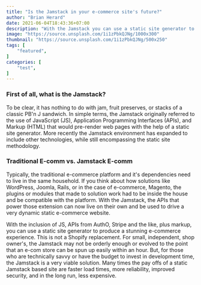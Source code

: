 ```yaml
---
title: "Is the Jamstack in your e-commerce site's future?"
author: "Brian Herard"
date: 2021-06-04T18:43:36+07:00
description: "With the Jamstack you can use a static site generator to produce a stunning e-commerce experience..."
image: "https://source.unsplash.com/1i1zPbkQJNg/1000x300"
thumbnail: "https://source.unsplash.com/1i1zPbkQJNg/500x250"
tags: [
    "featured",
]
categories: [
    "test",
]
---
```


### First of all, what is the Jamstack?

To be clear, it has nothing to do with jam, fruit preserves, or stacks of a classic PB'n J sandwich. In simple terms, the Jamstack originally referred to the use of JavaScript (JS), Application Programming Interfaces (APIs), and Markup (HTML) that would pre-render web pages with the help of a static site generator. More recently the Jamstack environment has expanded to include other technologies, while still encompassing the static site methodology.

### Traditional E-comm vs. Jamstack E-comm

Typically, the traditional e-commerce platform and it's dependencies need to live in the same household. If you think about how solutions like WordPress, Joomla, Rails, or in the case of e-commerce, Magento, the plugins or modules that made to solution work had to be inside the house and be compatible with the platform. With the Jamstack, the APIs that power those extension can now live on their own and be used to drive a very dynamic static e-commerce website.

With the inclusion of JS, APIs from AuthO, Stripe and the like, plus markup, you can use a static site generator to produce a stunning e-commerce experience. This is not a Shopify replacement. For small, independent, shop owner's, the Jamstack may not be orderly enough or evolved to the point that an e-com store can be spun up easily within an hour. But, for those who are technically savvy or have the budget to invest in development time, the Jamstack is a very viable solution. Many times the pay offs of a static Jamstack based site are faster load times, more reliability, improved security, and in the long run, less expensive.